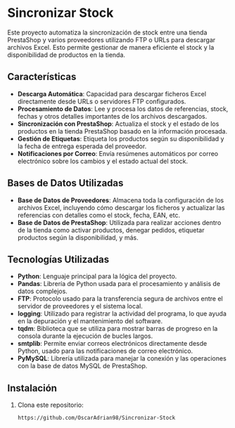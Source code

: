 # Sincronizar Stock

Este proyecto automatiza la sincronización de stock entre una tienda PrestaShop y varios proveedores utilizando FTP o URLs para descargar archivos Excel. Esto permite gestionar de manera eficiente el stock y la disponibilidad de productos en la tienda.

## Características

- **Descarga Automática**: Capacidad para descargar ficheros Excel directamente desde URLs o servidores FTP configurados.
- **Procesamiento de Datos**: Lee y procesa los datos de referencias, stock, fechas y otros detalles importantes de los archivos descargados.
- **Sincronización con PrestaShop**: Actualiza el stock y el estado de los productos en la tienda PrestaShop basado en la información procesada.
- **Gestión de Etiquetas**: Etiqueta los productos según su disponibilidad y la fecha de entrega esperada del proveedor.
- **Notificaciones por Correo**: Envía resúmenes automáticos por correo electrónico sobre los cambios y el estado actual del stock.

## Bases de Datos Utilizadas

- **Base de Datos de Proveedores**: Almacena toda la configuración de los archivos Excel, incluyendo cómo descargar los ficheros y actualizar las referencias con detalles como el stock, fecha, EAN, etc.
- **Base de Datos de PrestaShop**: Utilizada para realizar acciones dentro de la tienda como activar productos, denegar pedidos, etiquetar productos según la disponibilidad, y más.

## Tecnologías Utilizadas

- **Python**: Lenguaje principal para la lógica del proyecto.
- **Pandas**: Librería de Python usada para el procesamiento y análisis de datos complejos.
- **FTP**: Protocolo usado para la transferencia segura de archivos entre el servidor de proveedores y el sistema local.
- **logging**: Utilizado para registrar la actividad del programa, lo que ayuda en la depuración y el mantenimiento del software.
- **tqdm**: Biblioteca que se utiliza para mostrar barras de progreso en la consola durante la ejecución de bucles largos.
- **smtplib**: Permite enviar correos electrónicos directamente desde Python, usado para las notificaciones de correo electrónico.
- **PyMySQL**: Librería utilizada para manejar la conexión y las operaciones con la base de datos MySQL de PrestaShop.

## Instalación

1. Clona este repositorio:
   ```bash
   https://github.com/OscarAdrian98/Sincronizar-Stock
